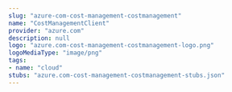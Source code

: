 ```yaml
---
slug: "azure-com-cost-management-costmanagement"
name: "CostManagementClient"
provider: "azure.com"
description: null
logo: "azure.com-cost-management-costmanagement-logo.png"
logoMediaType: "image/png"
tags:
- name: "cloud"
stubs: "azure.com-cost-management-costmanagement-stubs.json"
---
```

